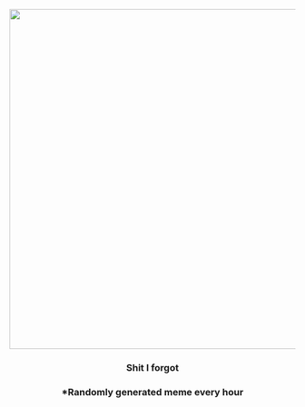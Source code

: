 <p align="center">
        <img src="https://i.redd.it/5muvfxnx10591.jpg" width="600" height="600">
        </p>
        <h3 align="center">Shit I forgot</h3>
        <h3 align="center">*Randomly generated meme every hour</h3>
    